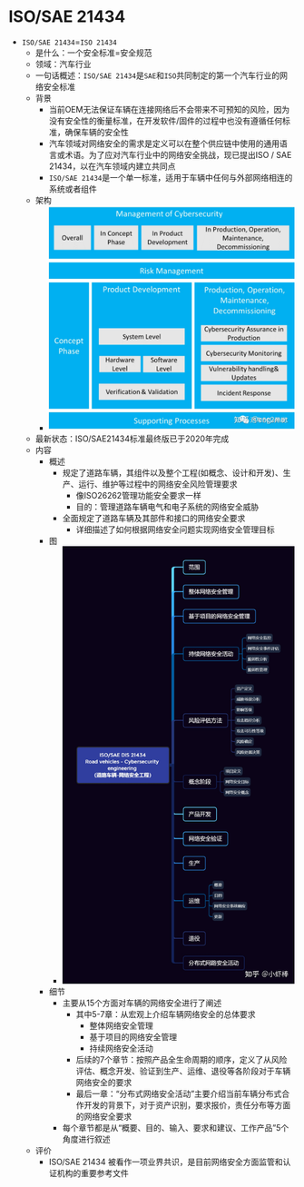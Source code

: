 # ISO/SAE 21434

* `ISO/SAE 21434`=`ISO 21434`
  * 是什么：一个安全标准=安全规范
  * 领域：汽车行业
  * 一句话概述：`ISO/SAE 21434`是`SAE`和`ISO`共同制定的第一个汽车行业的网络安全标准
  * 背景
    * 当前OEM无法保证车辆在连接网络后不会带来不可预知的风险，因为没有安全性的衡量标准，在开发软件/固件的过程中也没有遵循任何标准，确保车辆的安全性
    * 汽车领域对网络安全的需求是定义可以在整个供应链中使用的通用语言或术语。为了应对汽车行业中的网络安全挑战，现已提出ISO / SAE 21434，以在汽车领域内建立共同点
    * `ISO/SAE 21434`是一个单一标准，适用于车辆中任何与外部网络相连的系统或者组件
  * 架构
    * ![iso_sae_21434_arch](../assets/img/iso_sae_21434_arch.jpg)
  * 最新状态：ISO/SAE21434标准最终版已于2020年完成
  * 内容
    * 概述
      * 规定了道路车辆，其组件以及整个工程(如概念、设计和开发)、生产、运行、维护等过程中的网络安全风险管理要求
        * 像ISO26262管理功能安全要求一样
        * 目的：管理道路车辆电气和电子系统的网络安全威胁
      * 全面规定了道路车辆及其部件和接口的网络安全要求
        * 详细描述了如何根据网络安全问题实现网络安全管理目标
    * 图
      * ![iso_21434_content](../assets/img/iso_21434_content.jpg)
    * 细节
      * 主要从15个方面对车辆的网络安全进行了阐述
        * 其中5-7章：从宏观上介绍车辆网络安全的总体要求
          * 整体网络安全管理
          * 基于项目的网络安全管理
          * 持续网络安全活动
        * 后续的7个章节：按照产品全生命周期的顺序，定义了从风险评估、概念开发、验证到生产、运维、退役等各阶段对于车辆网络安全的要求
        * 最后一章：“分布式网络安全活动”主要介绍当前车辆分布式合作开发的背景下，对于资产识别，要求报价，责任分布等方面的网络安全要求
      * 每个章节都是从“概要、目的、输入、要求和建议、工作产品”5个角度进行叙述
  * 评价
    * ISO/SAE 21434 被看作一项业界共识，是目前网络安全方面监管和认证机构的重要参考文件